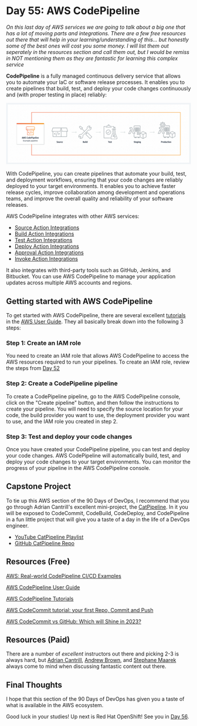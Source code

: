 # Day 55: AWS CodePipeline

<i>On this last day of AWS services we are going to talk about a big one that has a lot of moving parts and integrations. There are a few free resources out there that will help in your learning/understanding of this... but honestly some of the best ones will cost you some money. I will list them out seperately in the resources section and call them out, but I would be remiss in NOT mentioning them as they are fantastic for learning this complex service</i>

<b>CodePipeline</b> is a fully managed continuous delivery service that allows you to automate your IaC or software release processes. It enables you to create pipelines that build, test, and deploy your code changes continuously and (with proper testing in place) reliably:

![](images/day55-01.jpg)

With CodePipeline, you can create pipelines that automate your build, test, and deployment workflows, ensuring that your code changes are reliably deployed to your target environments. It enables you to achieve faster release cycles, improve collaboration among development and operations teams, and improve the overall quality and reliability of your software releases.

AWS CodePipeline integrates with other AWS services:

- [Source Action Integrations](https://docs.aws.amazon.com/codepipeline/latest/userguide/integrations-action-type.html#integrations-source)
- [Build Action Integrations](https://docs.aws.amazon.com/codepipeline/latest/userguide/integrations-action-type.html#integrations-build)
- [Test Action Integrations](https://docs.aws.amazon.com/codepipeline/latest/userguide/integrations-action-type.html#integrations-test)
- [Deploy Action Integrations](https://docs.aws.amazon.com/codepipeline/latest/userguide/integrations-action-type.html#integrations-deploy)
- [Approval Action Integrations](https://docs.aws.amazon.com/codepipeline/latest/userguide/integrations-action-type.html#integrations-approval)
- [Invoke Action Integrations](https://docs.aws.amazon.com/codepipeline/latest/userguide/integrations-action-type.html#integrations-invoke)

 It also integrates with third-party tools such as GitHub, Jenkins, and Bitbucket. You can use AWS CodePipeline to manage your application updates across multiple AWS accounts and regions.

## Getting started with AWS CodePipeline

To get started with AWS CodePipeline, there are several excellent [tutorials](https://docs.aws.amazon.com/codepipeline/latest/userguide/tutorials.html) in the [AWS User Guide](https://docs.aws.amazon.com/codepipeline/latest/userguide/welcome.html). They all basically break down into the following 3 steps:

### Step 1: Create an IAM role

You need to create an IAM role that allows AWS CodePipeline to access the AWS resources required to run your pipelines. To create an IAM role, review the steps from [Day 52](day52.md)

### Step 2: Create a CodePipeline pipeline

To create a CodePipeline pipeline, go to the AWS CodePipeline console, click on the "Create pipeline" button, and then follow the instructions to create your pipeline. You will need to specify the source location for your code, the build provider you want to use, the deployment provider you want to use, and the IAM role you created in step 2.

### Step 3: Test and deploy your code changes

Once you have created your CodePipeline pipeline, you can test and deploy your code changes. AWS CodePipeline will automatically build, test, and deploy your code changes to your target environments. You can monitor the progress of your pipeline in the AWS CodePipeline console.

## Capstone Project

To tie up this AWS section of the 90 Days of DevOps, I recommend that you go through Adrian Cantrill's excellent mini-project, the [CatPipeline](https://www.youtube.com/playlist?list=PLTk5ZYSbd9MgARTJHbAaRcGSn7EMfxRHm). In it you will be exposed to CodeCommit, CodeBuild, CodeDeploy, and CodePipeline in a fun little project that will give you a taste of a day in the life of a DevOps engineer.

- [YouTube CatPipeline Playlist](https://www.youtube.com/playlist?list=PLTk5ZYSbd9MgARTJHbAaRcGSn7EMfxRHm)
- [GitHub CatPipeline Repo](https://github.com/acantril/learn-cantrill-io-labs/tree/master/aws-codepipeline-catpipeline)

## Resources (Free)

[AWS: Real-world CodePipeline CI/CD Examples](https://youtu.be/MNt2HGxClZ0)

[AWS CodePipeline User Guide](https://docs.aws.amazon.com/codepipeline/latest/userguide/welcome.html)

[AWS CodePipeline Tutorials](https://docs.aws.amazon.com/codepipeline/latest/userguide/tutorials.html)

[AWS CodeCommit tutorial: your first Repo, Commit and Push](https://youtu.be/t7M8pHCh5Xs)

[AWS CodeCommit vs GitHub: Which will Shine in 2023?](https://appwrk.com/aws-codecommit-vs-github)

## Resources (Paid)

There are a number of <i>excellent</i> instructors out there and picking 2-3 is always hard, but [Adrian Cantrill](https://learn.cantrill.io/), [Andrew Brown](https://www.exampro.co/), and [Stephane Maarek](https://www.udemy.com/user/stephane-maarek/) always come to mind when discussing fantastic content out there.

## Final Thoughts

I hope that this section of the 90 Days of DevOps has given you a taste of what is available in the AWS ecosystem.

Good luck in your studies! Up next is Red Hat OpenShift!
See you in [Day 56](day56.md).
